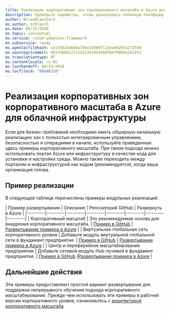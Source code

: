 ```yaml
---
title: Реализация корпоративных зон корпоративного масштаба в Azure для облачной инфраструктуры
description: Проверьте параметры, чтобы реализовать облачную платформу внедрения для архитектуры Azure корпоративного уровня.
author: BrianBlanchard
ms.author: brblanch
ms.date: 06/15/2020
ms.topic: conceptual
ms.service: cloud-adoption-framework
ms.subservice: ready
ms.openlocfilehash: c4155024eb86a709e23880f122ea09297a272550
ms.sourcegitcommit: 8b5fdb68127c24133429b4288f6bf9004a1d1253
ms.translationtype: MT
ms.contentlocale: ru-RU
ms.lasthandoff: 08/25/2020
ms.locfileid: "88848318"
---
```

# <a name="implement-cloud-adoption-framework-enterprise-scale-landing-zones-in-azure"></a>Реализация корпоративных зон корпоративного масштаба в Azure для облачной инфраструктуры

Если для бизнес-требований необходимо иметь обширную начальную реализацию зон с полностью интегрированным управлением, безопасностью и операциями в начале, используйте приведенные здесь примеры корпоративного масштаба. При таком подходе можно использовать портал Azure или инфраструктуру в качестве кода для установки и настройки среды. Можно также переходить между порталом и инфраструктурой как кодом (рекомендуется), когда ваша организация готова.

## <a name="example-implementation"></a>Пример реализации

В следующей таблице перечислены примеры модульных реализаций.

| Пример развертывания  | Описание  | Репозиторий GitHub | Развернуть в Azure |
|---------|---------|---------|---------|---------|---------|---------|---------|
| Корпоративный масштаб | Это рекомендуемая основа для внедрения корпоративного масштаба. | [Пример в GitHub](https://github.com/Azure/Enterprise-Scale/blob/main/docs/reference/wingtip/README.md) | [Развертывание примера в Azure](https://portal.azure.com/#blade/Microsoft_Azure_CreateUIDef/CustomDeploymentBlade/uri/https%3A%2F%2Fraw.githubusercontent.com%2FAzure%2FEnterprise-Scale%2Fmain%2Fdocs%2Freference%2Fwingtip%2FarmTemplates%2Fes-foundation.json/createUIDefinitionUri/https%3A%2F%2Fraw.githubusercontent.com%2FAzure%2FEnterprise-Scale%2Fmain%2Fdocs%2Freference%2Fwingtip%2FarmTemplates%2Fportal-es-foundation.json) |
| Виртуальная глобальная сеть корпоративного уровня | Добавьте модуль виртуальной глобальной сети в фундамент предприятия. | [Пример в GitHub](https://github.com/Azure/Enterprise-Scale/blob/main/docs/reference/contoso/Readme.md) | [Развертывание примера в Azure](https://portal.azure.com/#blade/Microsoft_Azure_CreateUIDef/CustomDeploymentBlade/uri/https%3A%2F%2Fraw.githubusercontent.com%2FAzure%2FEnterprise-Scale%2Fmain%2Fdocs%2Freference%2Fcontoso%2FarmTemplates%2Fes-vwan.json/createUIDefinitionUri/https%3A%2F%2Fraw.githubusercontent.com%2FAzure%2FEnterprise-Scale%2Fmain%2Fdocs%2Freference%2Fcontoso%2FarmTemplates%2Fportal-es-vwan.json) |
| Центр и периферийное масштабирование предприятия | Добавьте сетевой модуль Hub-лучевой в фундамент предприятия. | [Пример в GitHub](https://github.com/Azure/Enterprise-Scale/blob/main/docs/reference/adventureworks/README.md) |[Развертывание примера в Azure](https://portal.azure.com/#blade/Microsoft_Azure_CreateUIDef/CustomDeploymentBlade/uri/https%3A%2F%2Fraw.githubusercontent.com%2FAzure%2FEnterprise-Scale%2Fmain%2Fdocs%2Freference%2Fadventureworks%2FarmTemplates%2Fes-hubspoke.json/createUIDefinitionUri/https%3A%2F%2Fraw.githubusercontent.com%2FAzure%2FEnterprise-Scale%2Fmain%2Fdocs%2Freference%2Fadventureworks%2FarmTemplates%2Fportal-es-hubspoke.json) |

## <a name="next-steps"></a>Дальнейшие действия

Эти примеры предоставляют простой вариант развертывания для поддержки непрерывного обучения подхода корпоративного масштабирования. Прежде чем использовать эти примеры в рабочей версии корпоративного уровня, ознакомьтесь с [архитектурой корпоративного масштаба](./architecture.md).
